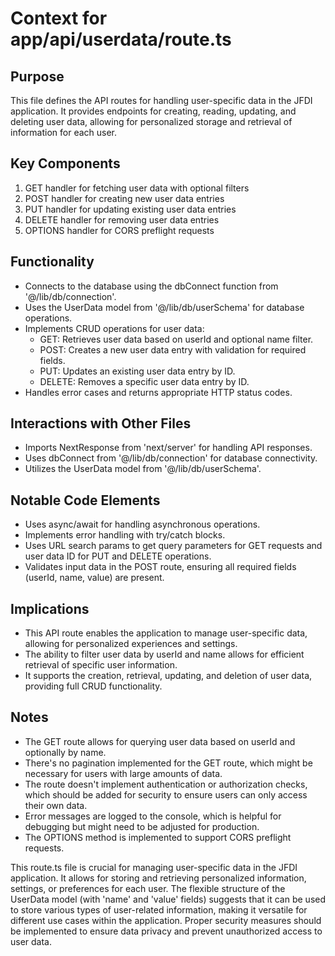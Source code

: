# Context for app/api/userdata/route.ts

## Purpose
This file defines the API routes for handling user-specific data in the JFDI application. It provides endpoints for creating, reading, updating, and deleting user data, allowing for personalized storage and retrieval of information for each user.

## Key Components
1. GET handler for fetching user data with optional filters
2. POST handler for creating new user data entries
3. PUT handler for updating existing user data entries
4. DELETE handler for removing user data entries
5. OPTIONS handler for CORS preflight requests

## Functionality
- Connects to the database using the dbConnect function from '@/lib/db/connection'.
- Uses the UserData model from '@/lib/db/userSchema' for database operations.
- Implements CRUD operations for user data:
  - GET: Retrieves user data based on userId and optional name filter.
  - POST: Creates a new user data entry with validation for required fields.
  - PUT: Updates an existing user data entry by ID.
  - DELETE: Removes a specific user data entry by ID.
- Handles error cases and returns appropriate HTTP status codes.

## Interactions with Other Files
- Imports NextResponse from 'next/server' for handling API responses.
- Uses dbConnect from '@/lib/db/connection' for database connectivity.
- Utilizes the UserData model from '@/lib/db/userSchema'.

## Notable Code Elements
- Uses async/await for handling asynchronous operations.
- Implements error handling with try/catch blocks.
- Uses URL search params to get query parameters for GET requests and user data ID for PUT and DELETE operations.
- Validates input data in the POST route, ensuring all required fields (userId, name, value) are present.

## Implications
- This API route enables the application to manage user-specific data, allowing for personalized experiences and settings.
- The ability to filter user data by userId and name allows for efficient retrieval of specific user information.
- It supports the creation, retrieval, updating, and deletion of user data, providing full CRUD functionality.

## Notes
- The GET route allows for querying user data based on userId and optionally by name.
- There's no pagination implemented for the GET route, which might be necessary for users with large amounts of data.
- The route doesn't implement authentication or authorization checks, which should be added for security to ensure users can only access their own data.
- Error messages are logged to the console, which is helpful for debugging but might need to be adjusted for production.
- The OPTIONS method is implemented to support CORS preflight requests.

This route.ts file is crucial for managing user-specific data in the JFDI application. It allows for storing and retrieving personalized information, settings, or preferences for each user. The flexible structure of the UserData model (with 'name' and 'value' fields) suggests that it can be used to store various types of user-related information, making it versatile for different use cases within the application. Proper security measures should be implemented to ensure data privacy and prevent unauthorized access to user data.